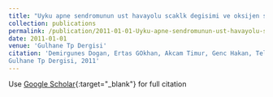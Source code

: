 ```yaml
---
title: "Uyku apne sendromunun ust havayolu scaklk degisimi ve oksijen saturasyonu sinyalleri kullanlarak otomatik snflandrlmas"
collection: publications
permalink: /publication/2011-01-01-Uyku-apne-sendromunun-ust-havayolu-scaklk-degisimi-ve-oksijen-saturasyonu-sinyalleri-kullanlarak-otomatik-snflandrlmas
date: 2011-01-01
venue: 'Gulhane Tp Dergisi'
citation: 'Demirgunes Dogan, Ertas GOkhan, Akcam Timur, Genc Hakan, Telatar Ziya, Erogul Osman, Ozgen Fuat, Bilgic Hayati, Merkezi GATA, Muhendislik, Mimarlk, Fakultesi, Biyomedikal Yeditepe, Uyku apne sendromunun ust havayolu scaklk degisimi ve oksijen saturasyonu sinyalleri kullanlarak otomatik snflandrlmas"
Gulhane Tp Dergisi, 2011'
---
```

Use [Google Scholar](https://scholar.google.com/scholar?q=Uyku+apne+sendromunun+ust+havayolu+scaklk+degisimi+ve+oksijen+saturasyonu+sinyalleri+kullanlarak+otomatik+snflandrlmas){:target="_blank"} for full citation
